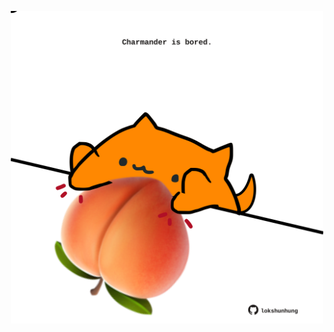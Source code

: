 <!-- built at 16/10/2024, 05:00:41 UTC -->
<p align="center">
  <img width="500" height="500" src="./ReadmeImage.svg">
</p>
